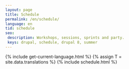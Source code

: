 ```yaml
---
layout: page
title: Schedule
permalink: /en/schedule/
language: en
tid: schedule
seo:
 description: Workshops, sessions, sprints and party.
 keys: drupal, schedule, drupal 8, summer
---
```

{% include get-current-language.html %}
{% assign T = site.data.translations %}
{% include schedule.html %}
